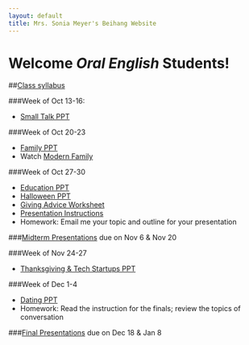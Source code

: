 ```yaml
---
layout: default
title: Mrs. Sonia Meyer's Beihang Website
---
```

# Welcome *Oral English* Students!

##[Class syllabus](http://sonia-beihang-website-resources.s3.amazonaws.com/Oral%20English%20Fall%202014%20Syllabus.pdf)


###Week of Oct 13-16:
- [Small Talk PPT](http://sonia-beihang-website-resources.s3.amazonaws.com/Small%20Talk.ppt)

###Week of Oct 20-23
- [Family PPT](http://sonia-beihang-website-resources.s3.amazonaws.com/Week%207%20Family.ppt)
- Watch [Modern Family](http://tv.sohu.com/20120926/n354001234.shtml)

###Week of Oct 27-30
 - [Education PPT](https://s3-ap-northeast-1.amazonaws.com/sonia-beihang-website-resources/Education+OE.pdf)
 - [Halloween PPT](http://download.meyercraft.net/halloween-gc.pdf)
 - [Giving Advice Worksheet](https://s3-ap-northeast-1.amazonaws.com/sonia-beihang-website-resources/Advice+Worksheet.pdf)
 - [Presentation Instructions](http://sonia-beihang-website-resources.s3.amazonaws.com/Presentation%20Instructions.pdf)
 - Homework: Email me your topic and outline for your presentation
 
 
###[Midterm Presentations](http://sonia-beihang-website-resources.s3.amazonaws.com/Presentation%20Instructions.pdf) due on Nov 6 & Nov 20 


###Week of Nov 24-27
- [Thanksgiving & Tech Startups PPT](http://sonia-beihang-website-resources.s3.amazonaws.com/Thanksgiving%20and%20Apps.pdf)

###Week of Dec 1-4
- [Dating PPT](http://sonia-beihang-website-resources.s3.amazonaws.com/Dating.pdf) 
- Homework: Read the instruction for the finals; review the topics of conversation


###[Final Presentations](http://sonia-beihang-website-resources.s3.amazonaws.com/Presentation%20Instructions.pdf) due on Dec 18 & Jan 8